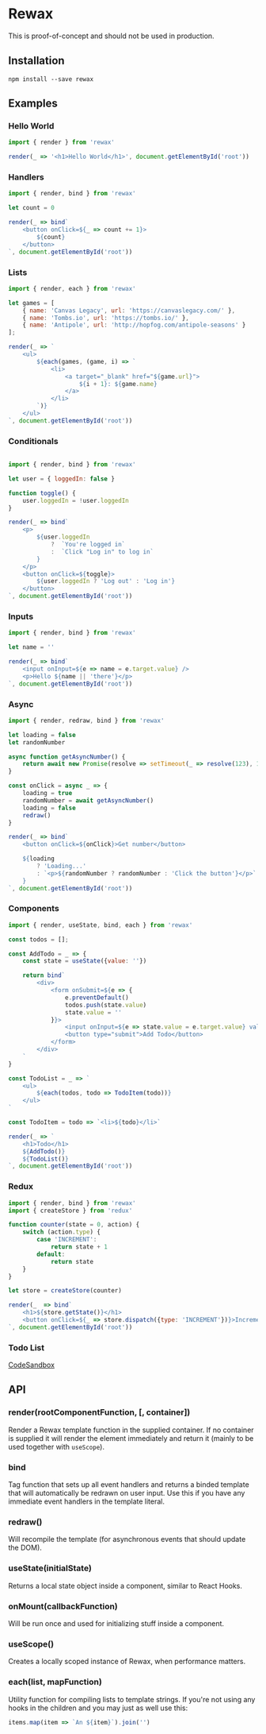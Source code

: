 # Rewax
This is proof-of-concept and should not be used in production.

## Installation
```
npm install --save rewax
```

## Examples
### Hello World
```JavaScript
import { render } from 'rewax'

render(_ => '<h1>Hello World</h1>', document.getElementById('root'))
```

### Handlers
```JavaScript
import { render, bind } from 'rewax'

let count = 0

render(_ => bind`
    <button onClick=${_ => count += 1}>
        ${count}
    </button>
`, document.getElementById('root'))
```

### Lists
```JavaScript
import { render, each } from 'rewax'

let games = [
    { name: 'Canvas Legacy', url: 'https://canvaslegacy.com/' },
    { name: 'Tombs.io', url: 'https://tombs.io/' },
    { name: 'Antipole', url: 'http://hopfog.com/antipole-seasons' }
];

render(_ => `
    <ul>
        ${each(games, (game, i) => `
            <li>
                <a target="_blank" href="${game.url}">
                    ${i + 1}: ${game.name}
                </a>
            </li>
        `)}
    </ul>
`, document.getElementById('root'))
```

### Conditionals
```JavaScript

import { render, bind } from 'rewax'

let user = { loggedIn: false }

function toggle() {
    user.loggedIn = !user.loggedIn
}

render(_ => bind`
    <p>
        ${user.loggedIn 
            ?  `You're logged in`
            :  `Click "Log in" to log in`
        }
    </p>
    <button onClick=${toggle}>
        ${user.loggedIn ? 'Log out' : 'Log in'}
    </button>
`, document.getElementById('root'))
```

### Inputs
```JavaScript
import { render, bind } from 'rewax'

let name = ''

render(_ => bind`
    <input onInput=${e => name = e.target.value} />
    <p>Hello ${name || 'there'}</p>
`, document.getElementById('root'))
```

### Async
```JavaScript
import { render, redraw, bind } from 'rewax'

let loading = false
let randomNumber

async function getAsyncNumber() {
    return await new Promise(resolve => setTimeout(_ => resolve(123), 1000))
}

const onClick = async _ => {
    loading = true
    randomNumber = await getAsyncNumber()
    loading = false
    redraw()
}

render(_ => bind`
    <button onClick=${onClick}>Get number</button>

    ${loading
        ? 'Loading...'
        : `<p>${randomNumber ? randomNumber : 'Click the button'}</p>`
    }
`, document.getElementById('root'))
```

### Components
```JavaScript
import { render, useState, bind, each } from 'rewax'

const todos = [];

const AddTodo = _ => {
    const state = useState({value: ''})

    return bind`
        <div>
            <form onSubmit=${e => {
                e.preventDefault()
                todos.push(state.value)
                state.value = ''
            }}>
                <input onInput=${e => state.value = e.target.value} value="${state.value}" />
                <button type="submit">Add Todo</button>
            </form>
        </div>
    `
}

const TodoList = _ => `
    <ul>
        ${each(todos, todo => TodoItem(todo))}
    </ul>
`

const TodoItem = todo => `<li>${todo}</li>`

render(_ => `
    <h1>Todo</h1>
    ${AddTodo()}
    ${TodoList()}
`, document.getElementById('root'))
```

### Redux
```JavaScript
import { render, bind } from 'rewax'
import { createStore } from 'redux'

function counter(state = 0, action) {
    switch (action.type) {
        case 'INCREMENT':
            return state + 1
        default:
            return state
    }
}

let store = createStore(counter)

render(_  => bind`
    <h1>${store.getState()}</h1>
    <button onClick=${_ => store.dispatch({type: 'INCREMENT'})}>Increment</button>
`, document.getElementById('root'))
```

### Todo List

[CodeSandbox](https://codesandbox.io/s/cranky-black-c0u0d)

## API
### render(rootComponentFunction, [, container])
Render a Rewax template function in the supplied container. If no container is supplied it will render the element immediately and return it (mainly to be used together with `useScope`).

### bind
Tag function that sets up all event handlers and returns a binded template that will automatically be redrawn on user input. Use this if you have any immediate event handlers in the template literal.

### redraw()
Will recompile the template (for asynchronous events that should update the DOM).

### useState(initialState)
Returns a local state object inside a component, similar to React Hooks.

### onMount(callbackFunction)
Will be run once and used for initializing stuff inside a component.

### useScope()
Creates a locally scoped instance of Rewax, when performance matters.

### each(list, mapFunction)
Utility function for compiling lists to template strings. If you're not using any hooks in the children and you may just as well use this:
```JavaScript
items.map(item => `An ${item}`).join('')
```

